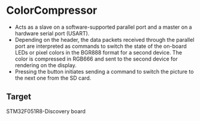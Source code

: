# ColorCompressor

* Acts as a slave on a software-supported parallel port and a master on a hardware serial port (USART).
* Depending on the header, the data packets received through the parallel port are interpreted as commands to switch the state of the on-board LEDs or pixel colors in the BGR888 format for a second device. The color is compressed in RGB666 and sent to the second device for rendering on the display. 
* Pressing the button initiates sending a command to switch the picture to the next one from the SD card.

## Target
STM32F051R8-Discovery board

